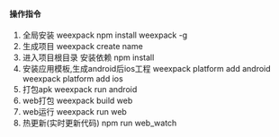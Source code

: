 
#### 操作指令
1. 全局安装 weexpack
    npm install weexpack -g
2. 生成项目
    weexpack create name
3. 进入项目根目录 安装依赖
    npm install
4. 安装应用模板,生成android后ios工程
    weexpack platform add android 
    weexpack platform add ios
5. 打包apk
    weexpack run android
6. web打包
    weexpack build web
7. web运行
    weexpack run web
8. 热更新(实时更新代码)
    npm run web_watch
    